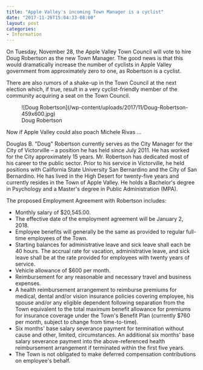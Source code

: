 ```yaml
---
title: "Apple Valley's incoming Town Manager is a cyclist"
date: "2017-11-26T15:04:33-08:00"
layout: post
categories:
- Information
---
```


On Tuesday, November 28, the Apple Valley Town Council will vote to hire Doug Robertson as the new Town Manager. The good news is that this would dramatically increase the number of cyclists in Apple Valley government from approximately zero to one, as Robertson is a cyclist.

There are also rumors of a shake-up in the Town Council at the next election which, if true, result in a very cyclist-friendly member of the community acquiring a seat on the Town Council.

<figure aria-describedby="caption-attachment-4406" class="wp-caption alignnone" id="attachment_4406" style="width: 459px">![Doug Robertson](/wp-content/uploads/2017/11/Doug-Robertson-459x600.jpg)<figcaption class="wp-caption-text" id="caption-attachment-4406">Doug Robertson</figcaption></figure>

Now if Apple Valley could also poach Michele Rivas ...

Douglas B. "Doug" Robertson currently serves as the City Manager for the City of Victorville – a position he has held since July 2011. He has worked for the City approximately 15 years. Mr. Robertson has dedicated most of his career to the public sector. Prior to his service in Victorville, he held positions with California State University San Bernardino and the City of San Bernardino. He has lived in the High Desert for twenty-five years and currently resides in the Town of Apple Valley. He holds a Bachelor's degree in Psychology and a Master's degree in Public Administration (MPA).

The proposed Employment Agreement with Robertson includes:

- Monthly salary of $20,545.00.
- The effective date of the employment agreement will be January 2, 2018.
- Employee benefits will generally be the same as provided to regular full-time employees of the Town.
- Starting balances for administrative leave and sick leave shall each be 40 hours. The accrual rate for vacation, administrative leave, and sick leave shall be at the rate provided for employees with twenty years of service.
- Vehicle allowance of $600 per month.
- Reimbursement for any reasonable and necessary travel and business expenses.
- A health reimbursement arrangement to reimburse premiums for medical, dental and/or vision insurance policies covering employee, his spouse and/or any eligible dependent following separation from the Town equivalent to the total maximum benefit allowance for premiums for insurance coverage under the Town's Benefit Plan (currently $760 per month, subject to change from time-to-time).
- Six months' base salary severance payment for termination without cause and other, limited, circumstances. An additional six months' base salary severance payment into the above-referenced health reimbursement arrangement if terminated within the first five years.
- The Town is not obligated to make deferred compensation contributions on employee's behalf.